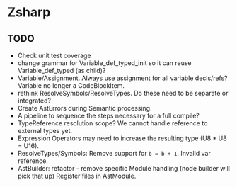 ﻿# Zsharp

## TODO

- Check unit test coverage
- change grammar for Variable_def_typed_init so it can reuse Variable_def_typed (as child)?
- Variable/Assignment. Always use assignment for all variable decls/refs? Variable no longer a CodeBlockItem.
- rethink ResolveSymbols/ResolveTypes. Do these need to be separate or integrated?
- Create AstErrors during Semantic processing.
- A pipeline to sequence the steps necessary for a full compile?
- TypeReference resolution scope? We cannot handle reference to external types yet.
- Expression Operators may need to increase the resulting type (U8 * U8 = U16).
- ResolveTypes/Symbols: Remove support for `b = b + 1`. Invalid var reference.
- AstBuilder: refactor - remove specific Module handling (node builder will pick that up) Register files in AstModule.
